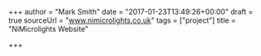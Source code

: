 +++
author = "Mark Smith"
date = "2017-01-23T13:49:26+00:00"
draft = true
sourceUrl = "www.nimicrolights.co.uk"
tags = ["project"]
title = "NiMicrolights Website"

+++

